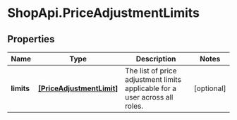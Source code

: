 # ShopApi.PriceAdjustmentLimits

## Properties
Name | Type | Description | Notes
------------ | ------------- | ------------- | -------------
**limits** | [**[PriceAdjustmentLimit]**](PriceAdjustmentLimit.md) | The list of price adjustment limits applicable for a user across all roles. | [optional] 


